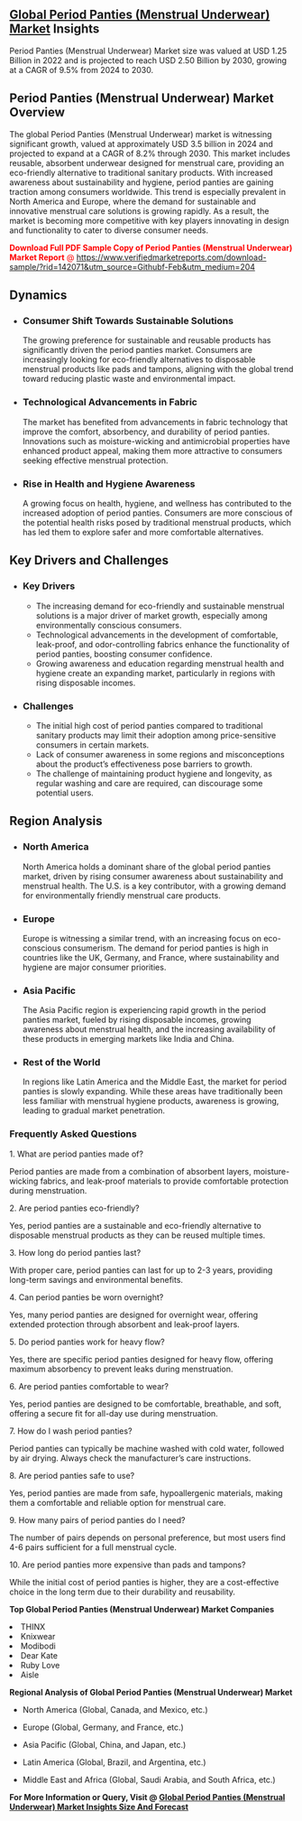 <h2><a href="https://www.verifiedmarketreports.com/download-sample/?rid=142071&amp;utm_source=Githubf&amp;utm_medium=204" target="_blank">Global Period Panties (Menstrual Underwear) Market</a> Insights</h2><p>Period Panties (Menstrual Underwear) Market size was valued at USD 1.25 Billion in 2022 and is projected to reach USD 2.50 Billion by 2030, growing at a CAGR of 9.5% from 2024 to 2030.</p><p> <h2>Period Panties (Menstrual Underwear) Market Overview</h2> <p>The global Period Panties (Menstrual Underwear) market is witnessing significant growth, valued at approximately USD 3.5 billion in 2024 and projected to expand at a CAGR of 8.2% through 2030. This market includes reusable, absorbent underwear designed for menstrual care, providing an eco-friendly alternative to traditional sanitary products. With increased awareness about sustainability and hygiene, period panties are gaining traction among consumers worldwide. This trend is especially prevalent in North America and Europe, where the demand for sustainable and innovative menstrual care solutions is growing rapidly. As a result, the market is becoming more competitive with key players innovating in design and functionality to cater to diverse consumer needs. </p> <p><p><span class=""><span style="color: #ff0000;"><strong>Download Full PDF Sample Copy of Period Panties (Menstrual Underwear) Market Report</strong> @ </span><a href="https://www.verifiedmarketreports.com/download-sample/?rid=142071&amp;utm_source=Githubf-Feb&amp;utm_medium=204" target="_blank">https://www.verifiedmarketreports.com/download-sample/?rid=142071&amp;utm_source=Githubf-Feb&amp;utm_medium=204</a></span></p></p> <h2>Dynamics</h2> <ul> <li><h3>Consumer Shift Towards Sustainable Solutions</h3> The growing preference for sustainable and reusable products has significantly driven the period panties market. Consumers are increasingly looking for eco-friendly alternatives to disposable menstrual products like pads and tampons, aligning with the global trend toward reducing plastic waste and environmental impact. </li> <li><h3>Technological Advancements in Fabric</h3> The market has benefited from advancements in fabric technology that improve the comfort, absorbency, and durability of period panties. Innovations such as moisture-wicking and antimicrobial properties have enhanced product appeal, making them more attractive to consumers seeking effective menstrual protection. </li> <li><h3>Rise in Health and Hygiene Awareness</h3> A growing focus on health, hygiene, and wellness has contributed to the increased adoption of period panties. Consumers are more conscious of the potential health risks posed by traditional menstrual products, which has led them to explore safer and more comfortable alternatives. </li> </ul> <h2>Key Drivers and Challenges</h2> <ul> <li><h3>Key Drivers</h3> <ul> <li>The increasing demand for eco-friendly and sustainable menstrual solutions is a major driver of market growth, especially among environmentally conscious consumers.</li> <li>Technological advancements in the development of comfortable, leak-proof, and odor-controlling fabrics enhance the functionality of period panties, boosting consumer confidence.</li> <li>Growing awareness and education regarding menstrual health and hygiene create an expanding market, particularly in regions with rising disposable incomes.</li> </ul> </li> <li><h3>Challenges</h3> <ul> <li>The initial high cost of period panties compared to traditional sanitary products may limit their adoption among price-sensitive consumers in certain markets.</li> <li>Lack of consumer awareness in some regions and misconceptions about the product’s effectiveness pose barriers to growth.</li> <li>The challenge of maintaining product hygiene and longevity, as regular washing and care are required, can discourage some potential users.</li> </ul> </li> </ul> <h2>Region Analysis</h2> <ul> <li><h3>North America</h3> North America holds a dominant share of the global period panties market, driven by rising consumer awareness about sustainability and menstrual health. The U.S. is a key contributor, with a growing demand for environmentally friendly menstrual care products. </li> <li><h3>Europe</h3> Europe is witnessing a similar trend, with an increasing focus on eco-conscious consumerism. The demand for period panties is high in countries like the UK, Germany, and France, where sustainability and hygiene are major consumer priorities. </li> <li><h3>Asia Pacific</h3> The Asia Pacific region is experiencing rapid growth in the period panties market, fueled by rising disposable incomes, growing awareness about menstrual health, and the increasing availability of these products in emerging markets like India and China. </li> <li><h3>Rest of the World</h3> In regions like Latin America and the Middle East, the market for period panties is slowly expanding. While these areas have traditionally been less familiar with menstrual hygiene products, awareness is growing, leading to gradual market penetration. </li> </ul> <h3>Frequently Asked Questions</h3> <p>1. What are period panties made of?</p> <p>Period panties are made from a combination of absorbent layers, moisture-wicking fabrics, and leak-proof materials to provide comfortable protection during menstruation.</p> <p>2. Are period panties eco-friendly?</p> <p>Yes, period panties are a sustainable and eco-friendly alternative to disposable menstrual products as they can be reused multiple times.</p> <p>3. How long do period panties last?</p> <p>With proper care, period panties can last for up to 2-3 years, providing long-term savings and environmental benefits.</p> <p>4. Can period panties be worn overnight?</p> <p>Yes, many period panties are designed for overnight wear, offering extended protection through absorbent and leak-proof layers.</p> <p>5. Do period panties work for heavy flow?</p> <p>Yes, there are specific period panties designed for heavy flow, offering maximum absorbency to prevent leaks during menstruation.</p> <p>6. Are period panties comfortable to wear?</p> <p>Yes, period panties are designed to be comfortable, breathable, and soft, offering a secure fit for all-day use during menstruation.</p> <p>7. How do I wash period panties?</p> <p>Period panties can typically be machine washed with cold water, followed by air drying. Always check the manufacturer’s care instructions.</p> <p>8. Are period panties safe to use?</p> <p>Yes, period panties are made from safe, hypoallergenic materials, making them a comfortable and reliable option for menstrual care.</p> <p>9. How many pairs of period panties do I need?</p> <p>The number of pairs depends on personal preference, but most users find 4-6 pairs sufficient for a full menstrual cycle.</p> <p>10. Are period panties more expensive than pads and tampons?</p> <p>While the initial cost of period panties is higher, they are a cost-effective choice in the long term due to their durability and reusability.</p> </p><p><strong>Top Global Period Panties (Menstrual Underwear) Market Companies</strong></p><div data-test-id=""><p><li>THINX</li><li> Knixwear</li><li> Modibodi</li><li> Dear Kate</li><li> Ruby Love</li><li> Aisle</li></p><div><strong>Regional Analysis of&nbsp;Global Period Panties (Menstrual Underwear) Market</strong></div><ul><li dir="ltr"><p dir="ltr">North America&nbsp;(Global, Canada, and Mexico, etc.)</p></li><li dir="ltr"><p dir="ltr">Europe (Global, Germany, and France, etc.)</p></li><li dir="ltr"><p dir="ltr">Asia Pacific&nbsp;(Global, China, and Japan, etc.)</p></li><li dir="ltr"><p dir="ltr">Latin America&nbsp;(Global, Brazil, and Argentina, etc.)</p></li><li dir="ltr">Middle East and Africa&nbsp;(Global, Saudi Arabia, and South Africa, etc.)</li></ul><p><strong>For More Information or Query, Visit @&nbsp;</strong><strong><a href="https://www.verifiedmarketreports.com/product/global-period-panties-menstrual-underwear-market-report-2019-competitive-landscape-trends-and-opportunities/?utm_source=Githubf&amp;utm_medium=204" target="_blank">Global Period Panties (Menstrual Underwear) Market Insights Size And Forecast</a></strong></p></div>
